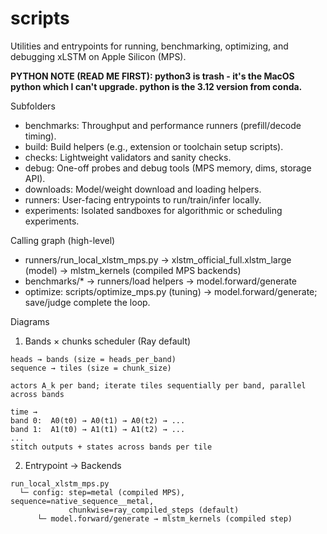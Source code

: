 # scripts

Utilities and entrypoints for running, benchmarking, optimizing, and debugging xLSTM on Apple Silicon (MPS).

**PYTHON NOTE (READ ME FIRST): python3 is trash - it's the MacOS python which I can't upgrade. python is the 3.12 version from conda.**

Subfolders
- benchmarks: Throughput and performance runners (prefill/decode timing).
- build: Build helpers (e.g., extension or toolchain setup scripts).
- checks: Lightweight validators and sanity checks.
- debug: One-off probes and debug tools (MPS memory, dims, storage API).
- downloads: Model/weight download and loading helpers.
- runners: User-facing entrypoints to run/train/infer locally.
- experiments: Isolated sandboxes for algorithmic or scheduling experiments.

Calling graph (high-level)
- runners/run_local_xlstm_mps.py → xlstm_official_full.xlstm_large (model) → mlstm_kernels (compiled MPS backends)
- benchmarks/* → runners/load helpers → model.forward/generate
- optimize: scripts/optimize_mps.py (tuning) → model.forward/generate; save/judge complete the loop.

Diagrams

1) Bands × chunks scheduler (Ray default)

```
heads → bands (size = heads_per_band)
sequence → tiles (size = chunk_size)

actors A_k per band; iterate tiles sequentially per band, parallel across bands

time →
band 0:  A0(t0) → A0(t1) → A0(t2) → ...
band 1:  A1(t0) → A1(t1) → A1(t2) → ...
...
stitch outputs + states across bands per tile
```

2) Entrypoint → Backends

```
run_local_xlstm_mps.py
  └─ config: step=metal (compiled MPS), sequence=native_sequence__metal,
             chunkwise=ray_compiled_steps (default)
      └─ model.forward/generate → mlstm_kernels (compiled step)
```
